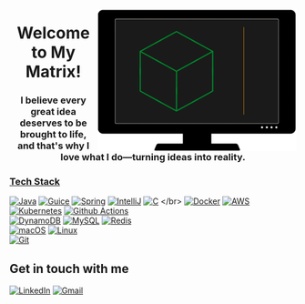 <a href="#"><img align="right" alt="My github intro" height=250 width=350 src="./images/animation.gif" /></a>

<h1 align="center"><a href="#">&#x200B;</a>Welcome to My Matrix!</h1>
<h3 align="center"><a href="#">&#x200B;</a>I believe every great idea deserves to be brought to life,<br> and that's why I love what I do—turning ideas into reality.</h3>

### [&#x200B;](#)<ins>Tech Stack</ins>
[![Java](https://img.shields.io/badge/Java-ED8B00?&logo=openjdk&logoColor=white)](https://www.java.com/)
[![Guice](https://img.shields.io/badge/Guice-6DB33F?&logo=google&logoColor=white)](https://github.com/google/guice?tab=readme-ov-file#overview)
[![Spring](https://img.shields.io/badge/Spring_Boot-6DB33F?&logo=spring&logoColor=white)](https://spring.io/projects/spring-boot)
[![IntelliJ](https://img.shields.io/badge/IntelliJ_IDEA-7c44c7?&logo=intellij-idea&logoColor=white)](https://www.jetbrains.com/idea/)
[![C](https://img.shields.io/badge/C-00599C?&logo=c&logoColor=white)](https://en.wikipedia.org/wiki/C_(programming_language))
</br>
[![Docker](https://img.shields.io/badge/docker-%230db7ed?&logo=docker&logoColor=white)](https://www.docker.com/)
[![AWS](https://img.shields.io/badge/AWS-%23FF9900.svg?logo=amazon-web-services&logoColor=white)](https://aws.amazon.com/)
[![Kubernetes](https://img.shields.io/badge/Kubernetes-326ce5?&logo=kubernetes&logoColor=white)](https://kubernetes.io/)
[![Github Actions](https://img.shields.io/badge/GitHub_Actions-181717?style=flat&logo=github&logoColor=white)](https://github.com/features/actions)
</br>
[![DynamoDB](https://img.shields.io/badge/DynamoDB-4053D6?logo=amazondynamodb&logoColor=fff)](https://aws.amazon.com/dynamodb/)
[![MySQL](https://img.shields.io/badge/MySQL-005C84?&logo=mysql&logoColor=white)](https://www.mysql.com/)
[![Redis](https://img.shields.io/badge/Redis-%23DD0031.svg?logo=redis&logoColor=white)](https://redis.io/)
</br>
[![macOS](https://img.shields.io/badge/macOS-000000?logo=apple&logoColor=F0F0F0)](https://www.apple.com/macos/)
[![Linux](https://img.shields.io/badge/Linux-FCC624?&logo=linux&logoColor=black)](https://www.linux.org/)
</br>
[![Git](https://img.shields.io/badge/GIT-E44C30?&logo=git&logoColor=white)](https://git-scm.com/)
                                                                                                   
## [&#x200B;](#)Get in touch with me
[![LinkedIn](https://img.shields.io/badge/LinkedIn-0077B5?style=for-the-badge&logo=linkedin&logoColor=white)](https://www.linkedin.com/in/daniel-brod/)
[![Gmail](https://img.shields.io/badge/Email-D14836?style=for-the-badge&logo=gmail&logoColor=white)](mailto:daniel.brodsky@mastercard.com)
<img src="https://komarev.com/ghpvc/?username=danielbrodi&color=0ca4a5" alt="" height="0">
